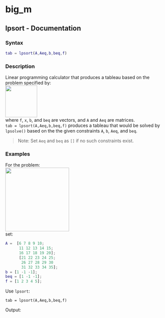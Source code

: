 # big_m
## lpsort - Documentation
### Syntax
```MATLAB
tab = lpsort(A,Aeq,b,beq,f)
```
### Description
Linear programming calculator that produces a tableau based on the problem specified by:\
<img src="https://user-images.githubusercontent.com/83638650/125194032-0d32f000-e282-11eb-9890-7b507c4c9060.png" height="100">\
where `f`, `x`, `b`, and `beq` are vectors, and `A` and `Aeq` are matrices.\
`tab = lpsort(A,Aeq,b,beq,f)` produces a tableau that would be solved by `lpsolve()` based on the the given constraints `A`, `b`, `Aeq`, and `beq`. 
>Note: Set `Aeq` and `beq` as `[]` if no such constraints exist.
### Examples
For the problem:\
<img src="https://user-images.githubusercontent.com/83638650/125194681-ecb86500-e284-11eb-9197-5a87be0aa1b4.png" height="200">\
set:
```MATLAB
A =  [6 7 8 9 10;
      11 12 13 14 15;
      16 17 18 19 20];
      [21 22 23 24 25;
       26 27 28 29 30
       31 32 33 34 35];
b = [1 -1 -1];
beq = [1 -1 -1];
f = [1 2 3 4 5];
```
Use `lpsort`:
```
tab = lpsort(A,Aeq,b,beq,f)
```
Output:
```
```

